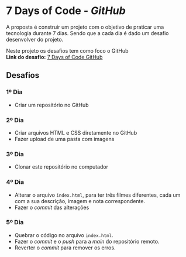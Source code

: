 # 7 Days of Code - *GitHub*  

A proposta é construir um projeto com o objetivo de praticar uma tecnologia durante 7 dias. Sendo que a cada dia é dado um desafio desenvolver do projeto. 

Neste projeto os desafios tem como foco o GitHub  
**Link do desafio:** [7 Days of Code GitHub](https://7daysofcode.io/matricula/github)

## Desafios

### 1º Dia
- Criar um repositório no GitHub

### 2º Dia
- Criar arquivos HTML e CSS diretamente no GitHub
- Fazer upload de uma pasta com imagens

### 3º Dia
- Clonar este repositório no computador

### 4º Dia
- Alterar o arquivo ```index.html```, para ter três filmes diferentes, cada um com a sua descrição, imagem e nota correspondente.
- Fazer o *commit* das alterações

### 5º Dia
- Quebrar o código no arquivo ```index.html```.
- Fazer o *commit* e o *push* para a *main* do repositório remoto.
- Reverter o *commit* para remover os erros.

